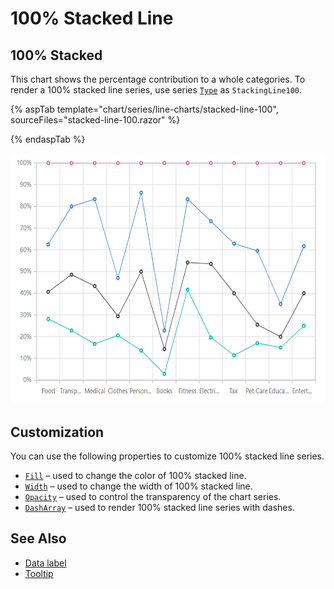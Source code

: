 
# 100% Stacked Line

## 100% Stacked

This chart shows the percentage contribution to a whole categories. To render a 100% stacked line series, use series [`Type`](https://help.syncfusion.com/cr/blazor/Syncfusion.Blazor~Syncfusion.Blazor.Charts.ChartSeries~Type.html) as `StackingLine100`.

{% aspTab template="chart/series/line-charts/stacked-line-100", sourceFiles="stacked-line-100.razor" %}

{% endaspTab %}

![100% Stacked Line](../images/chart-types-images/stacked-line-100.png)

## Customization

You can use the following properties to customize 100% stacked line series.

* [`Fill`](https://help.syncfusion.com/cr/blazor/Syncfusion.Blazor~Syncfusion.Blazor.Charts.ChartSeries~Fill.html) – used to change the color of 100% stacked line.
* [`Width`](https://help.syncfusion.com/cr/blazor/Syncfusion.Blazor~Syncfusion.Blazor.Charts.ChartSeries~Width.html) – used to change the width of 100% stacked line.
* [`Opacity`](https://help.syncfusion.com/cr/blazor/Syncfusion.Blazor~Syncfusion.Blazor.Charts.ChartSeries~Opacity.html) – used to control the transparency of the chart series.
* [``DashArray``](https://help.syncfusion.com/cr/blazor/Syncfusion.Blazor~Syncfusion.Blazor.Charts.ChartSeries~DashArray.html) – used to render 100% stacked line series with dashes.

## See Also

* [Data label](../data-labels)
* [Tooltip](../tool-tip)